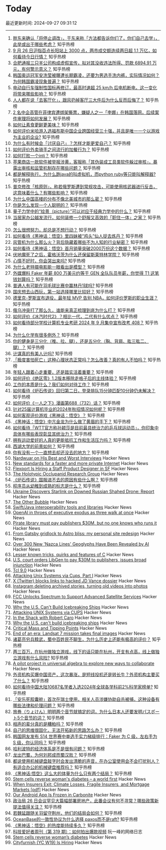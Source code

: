 # Today

最近更新时间: 2024-09-27 09:31:12

--- 
1. [胖东来确认「将停止调改」，于东来称「方法都告诉你们了，你们自己去学」，此举或出于哪些考虑？](https://www.zhihu.com/question/668271727) 知乎热榜
2. [9 月 26 日沪指百点长阳站上 3000 点，两市成交额连续两日超 1.1 万亿，如何看待今日行情？](https://www.zhihu.com/question/668271524) 知乎热榜
3. [合肥通报三只羊公司构成虚假宣传，拟对其没收违法所得、罚款 6894.91 万元，有何警示意义？](https://www.zhihu.com/question/668875746) 知乎热榜
4. [韩国奥运冠军安洗莹被曝遭长期霸凌，还要为男选手洗内裤，实际情况如何？为何韩国霸凌现象普遍？](https://www.zhihu.com/question/668271665) 知乎热榜
5. [电动自行车强制性国标再修订，最高时速超 25 km/h 后电机断电，这一变化将带来哪些影响？](https://www.zhihu.com/question/667761824) 知乎热榜
6. [人人都在说「去客厅化」，跟风扔掉客厅三大件后为什么反而后悔了？](https://www.zhihu.com/question/666298080) 知乎热榜
7. [2 名中企高管在菲律宾遭绑架撕票，嫌疑人之一「李娜」在韩国落网，后续案件审理将如何发展？](https://www.zhihu.com/question/667980990) 知乎热榜
8. [如何让素食更鲜更美味？](https://www.zhihu.com/question/667978197) 知乎热榜
9. [如何评价米哈游入选福布斯中国企业跨国经营三十强，并且是唯一一个以游戏为主业的企业?](https://www.zhihu.com/question/668272394) 知乎热榜
10. [为什么有时候会「讨厌自己」？怎样才能更爱自己？](https://www.zhihu.com/question/667579042) 知乎热榜
11. [如何评价外卖骑手之间流行的加餐行为？](https://www.zhihu.com/question/658256921) 知乎热榜
12. [如何打败一个intj？](https://www.zhihu.com/question/654950358) 知乎热榜
13. [苹果商店一款软件被举报涉黄，客服称「其伪装成工具类软件躲过审核」，暴露出审核和监管机制存在哪些问题？](https://www.zhihu.com/question/668150777) 知乎热榜
14. [都是解释执行，为什么跑java的叫虚拟机，而python ruby等只能叫解释器?](https://www.zhihu.com/question/647430973) 知乎热榜
15. [普京修改「核原则」，称若俄罗斯遭到常规攻击，可能使用核武器进行反击，这意味着什么？有哪些影响？](https://www.zhihu.com/question/668268045) 知乎热榜
16. [为什么中国高楼的分布不像北美城市的那么密？](https://www.zhihu.com/question/330249681) 知乎热榜
17. [你是怎么发现一个人聪明的？](https://www.zhihu.com/question/665287517) 知乎热榜
18. [量子力学中的“绘景（picture）”可以对应于经典力学中的什么？](https://www.zhihu.com/question/492478116) 知乎热榜
19. [当居家办公越发流行，如何装修一个舒服又高效的「职住一体」之家？](https://www.zhihu.com/question/665982251) 知乎热榜
20. [怎么很想努力，却总是不想行动？](https://www.zhihu.com/question/668018621) 知乎热榜
21. [如何看待《黑神话：悟空》里四妹被“鸡头”仙人捉去炼丹？](https://www.zhihu.com/question/665009055) 知乎热榜
22. [风管机为什么那么火？背后隐藏着哪些不为人知的行业秘密？](https://www.zhihu.com/question/668269420) 知乎热榜
23. [‌如何看待《黑神话：悟空》首月销量突破2000万份这个数据？](https://www.zhihu.com/question/668282490) 知乎热榜
24. [伏地魔死了之后，霍格沃茨为什么还保留斯莱特林学院？](https://www.zhihu.com/question/667884282) 知乎热榜
25. [心情不好时，你会哭出来吗?](https://www.zhihu.com/question/666080016) 知乎热榜
26. [为什么老特摄电影能一眼看出是模型？](https://www.zhihu.com/question/661758639) 知乎热榜
27. [外媒爆料 Faker 年薪 800 万美元约等于 GEN 全队队员年薪，你觉得 T1 这笔钱划算吗？](https://www.zhihu.com/question/668148900) 知乎热榜
28. [普通人有可能在羽毛球比赛中赢林丹1球吗?](https://www.zhihu.com/question/666929031) 知乎热榜
29. [国庆想去山西玩，第一站选择哪里比较好？](https://www.zhihu.com/question/666872460) 知乎热榜
30. [德里克-罗斯宣布退役，最年轻 MVP 告别 NBA，如何评价罗斯的职业生涯？](https://www.zhihu.com/question/668625933) 知乎热榜
31. [俄乌冲突打了那么久，谁能来真正梳理到底为什么打？](https://www.zhihu.com/question/668232660) 知乎热榜
32. [如何评价《冰汽时代2》？相比一代，二代有什么优点？](https://www.zhihu.com/question/667475172) 知乎热榜
33. [如何看待部分学校计算机专业考研 2024 年 9 月集中宣布改考 408？](https://www.zhihu.com/question/667888160) 知乎热榜
34. [为什么化学有很多例外？](https://www.zhihu.com/question/606580471) 知乎热榜
35. [你的健身是三分化（推、拉、腿），还是五分化（胸、背肩、肱三肱二、腿）？](https://www.zhihu.com/question/665508874) 知乎热榜
36. [计谋真的有美人计吗?](https://www.zhihu.com/question/653283532) 知乎热榜
37. [「极度害怕死亡」这种心理状态正常吗？怎么改善？真的有人不怕吗？](https://www.zhihu.com/question/666989407) 知乎热榜
38. [年轻人跟着心走重要，还是踏实活着重要？](https://www.zhihu.com/question/666948857) 知乎热榜
39. [如何评价《绝区零》1.2版本移除走格子后的主线体验？](https://www.zhihu.com/question/668236415) 知乎热榜
40. [工作的本质是什么？我们如何对待工作？](https://www.zhihu.com/question/667923252) 知乎热榜
41. [如何看待《炉石传说》回归第二日，登录排队15分钟匹配10分钟仍未解决？](https://www.zhihu.com/question/668281848) 知乎热榜
42. [如何评价《一人之下》漫画第688（732）话？](https://www.zhihu.com/question/668972341) 知乎热榜
43. [针对25届计算机毕业的2024年秋招情况如何呢？](https://www.zhihu.com/question/664740054) 知乎热榜
44. [如何客观评价游戏《黑神话：悟空》？](https://www.zhihu.com/question/558640795) 知乎热榜
45. [《黑神话：悟空》中亢金龙为什么做了黄眉的手下？](https://www.zhihu.com/question/665005678) 知乎热榜
46. [如何看待「WTT官方称孙颖莎是目前最具统治力的乒乓球运动员」，你印象中具体有哪些表现彰显其统治力？](https://www.zhihu.com/question/668669412) 知乎热榜
47. [拥有运动爱好的人真的更能抵抗工作和生活压力吗？](https://www.zhihu.com/question/660632314) 知乎热榜
48. [西湖大学的前景如何？](https://www.zhihu.com/question/391017353) 知乎热榜
49. [你有没有一个一直想去却还没去的地方？](https://www.zhihu.com/question/666257531) 知乎热榜
50. [Nardwuar on His Best and Worst Interviews](https://www.vulture.com/article/nardwuar-best-worst-interviews.html) Hacker News
51. [New standards for a faster and more private Internet](https://blog.cloudflare.com/new-standards/) Hacker News
52. [Flexport Is Hiring a Staff Product Designer in SF](https://job-boards.greenhouse.io/flexport/jobs/6270806?gh_jid=6270806) Hacker News
53. [The Holotypic Occlupanid Research Group](http://www.horg.com/horg/) Hacker News
54. [《炉石传说》国服进不去的原因有些什么啊？](https://www.zhihu.com/question/668248792) 知乎热榜
55. [程序员从幼稚到成熟的标志是什么？](https://www.zhihu.com/question/642449547) 知乎热榜
56. [Ukraine Discovers Starlink on Downed Russian Shahed Drone: Report](https://www.newsweek.com/ukraine-starlink-russia-shahed-135-drone-elon-musk-spacex-1959563) Hacker News
57. [The Other Bubble](https://www.wheresyoured.at/saaspocalypse-now/) Hacker News
58. [Swift/Java interoperability tools and libraries](https://twitter.com/SwiftLang/status/1839328831200809217) Hacker News
59. [OpenAI in throes of executive exodus as three walk at once](https://www.theregister.com/2024/09/26/openai_execs_leave/) Hacker News
60. [Pirate library must pay publishers $30M, but no one knows who runs it](https://arstechnica.com/tech-policy/2024/09/pirate-library-must-pay-publishers-30m-but-no-one-knows-who-runs-it/) Hacker News
61. [From Gatsby gridlock to Astro bliss: my personal site redesign](https://jwn.gr/posts/migrating-from-gatsby-to-astro/) Hacker News
62. [Over 300 New 'Nazca Lines' Geoglyphs Have Been Revealed by AI](https://thedebrief.org/look-over-300-new-nazca-lines-geoglyphs-have-been-revealed-by-ai/) Hacker News
63. [Lesser known tricks, quirks and features of C](https://jorenar.com/blog/less-known-c) Hacker News
64. [U.S. court orders LibGen to pay $30M to publishers, issues broad injunction](https://torrentfreak.com/u-s-court-orders-libgen-to-pay-30m-to-publishers-issues-broad-injunction-240925/) Hacker News
65. [Tcl 9.0](https://www.tcl-lang.org/software/tcltk/9.0.html?post=new) Hacker News
66. [Attacking Unix Systems via Cups, Part I](https://www.evilsocket.net/2024/09/26/Attacking-UNIX-systems-via-CUPS-Part-I/) Hacker News
67. [X (Twitter) blocks links to hacked JD Vance dossier](https://www.theverge.com/2024/9/26/24255298/elon-musk-x-blocks-jd-vance-dossier) Hacker News
68. [Instagram deleting archived stories, turning old videos into photos](https://twitter.com/IndoPopBase/status/1838858807801155618) Hacker News
69. [FCC Unlocks Spectrum to Support Advanced Satellite Services](https://www.fcc.gov/document/fcc-unlocks-spectrum-support-advanced-satellite-services) Hacker News
70. [Why the U.S. Can't Build Icebreaking Ships](https://www.construction-physics.com/p/why-the-us-cant-build-icebreaking) Hacker News
71. [Attacking UNIX Systems via CUPS](https://www.evilsocket.net/2024/09/26/Attacking-UNIX-systems-via-CUPS-Part-I/) Hacker News
72. [In the Shack with Robert Caro](https://www.curbed.com/article/robert-caro-power-broker-lyndon-johnson-book-interview.html) Hacker News
73. [Why the U.S. can't build icebreaking ships](https://www.construction-physics.com/p/why-the-us-cant-build-icebreaking) Hacker News
74. [Critical Mass and Tipping Points](https://fs.blog/critical-mass/) Hacker News
75. [End of an era: Landsat 7 mission takes final images](https://www.usgs.gov/news/national-news-release/end-era-historic-landsat-7-mission-takes-final-images) Hacker News
76. [诸葛亮穷兵黩武，蜀中百姓民不聊生，为什么历史上还能有极高的评价？](https://www.zhihu.com/question/668033648) 知乎热榜
77. [两三百万，在杭州做独立游戏，线下的话只能在杭州，开支有点高，线上做独立游戏有什么风险?](https://www.zhihu.com/question/668231804) 知乎热榜
78. [A pilot project in universal algebra to explore new ways to collaborate](https://terrytao.wordpress.com/2024/09/25/a-pilot-project-in-universal-algebra-to-explore-new-ways-to-collaborate-and-use-machine-assistance/) Hacker News
79. [外资机构买爆中国资产，这次暴涨，是短线投机还是转长牛？外资机构主要买了什么？](https://www.zhihu.com/question/668280519) 知乎热榜
80. [如何看待中国大陆10687名学者入选2024年全球各学科前2%科学家榜单?](https://www.zhihu.com/question/667840487) 知乎热榜
81. [「安乐死胶囊舱」首次在瑞士使用，相关人员涉嫌协助自杀被捕，这种设备有哪些法律和伦理问题？](https://www.zhihu.com/question/668126328) 知乎热榜
82. [旅券（りょけん）明明两个音节就搞定的词，为什么日本人还要发明パスポート5个音节的词？](https://www.zhihu.com/question/641548489) 知乎热榜
83. [相声的辈分真的是糟粕吗？](https://www.zhihu.com/question/321494644) 知乎热榜
84. [自己的思维很固化，无法开拓新的思路怎么办？](https://www.zhihu.com/question/666990617) 知乎热榜
85. [韩国网友发布 S14 世界赛中单选手实力梯级排行：Faker 为 C 级，左右手为 S 级，你认同吗？](https://www.zhihu.com/question/667723710) 知乎热榜
86. [哈利波特的经济体系是不是很有问题？](https://www.zhihu.com/question/29277304) 知乎热榜
87. [龙出巴蜀，为何刘邦成而蜀汉败？](https://www.zhihu.com/question/666684870) 知乎热榜
88. [都说使用机械键盘敲字时会发出清脆的声音，在办公室使用会不会打扰别人？有适合办公的机械键盘推荐吗？](https://www.zhihu.com/question/666121056) 知乎热榜
89. [《黑神话:悟空》这么大的体量为什么只有两个结局？](https://www.zhihu.com/question/665067495) 知乎热榜
90. [Stem cells reverse woman's diabetes – a world first](https://www.nature.com/articles/d41586-024-03129-3) Hacker News
91. [When Insurers Exit: Climate Losses, Fragile Insurers, and Mortgage Markets [pdf]](https://www.hbs.edu/ris/Publication%20Files/24-051_f1329bc3-d296-4ffa-aff3-a9e4b8e98e9d.pdf) Hacker News
92. [Our Android App Is Frozen in Carbonite](https://ia.net/topics/our-android-app-is-frozen-in-carbonite) Hacker News
93. [政治局 26 日会议罕见大篇幅部署房地产，此番会议有何不寻常？哪些政策新提法值得关注？](https://www.zhihu.com/question/668753879) 知乎热榜
94. [若魏延跟随关羽留守荆州，他们的结局会如何？](https://www.zhihu.com/question/667382989) 知乎热榜
95. [OceanBase的一致性协议为什么选择 paxos而不是raft?](https://www.zhihu.com/question/52337912) 知乎热榜
96. [《黑神话：悟空》的热度能持续多久？](https://www.zhihu.com/question/667358728) 知乎热榜
97. [科技爱好者周刊（第 319 期）：如何拍出爆款视频](http://www.ruanyifeng.com/blog/2024/09/weekly-issue-319.html) 阮一峰的网络日志
98. [Stem cells reverse woman’s diabetes](https://www.nature.com/articles/d41586-024-03129-3) Hacker News
99. [Cityfurnish (YC W19) Is Hiring](https://www.ycombinator.com/companies/cityfurnish/jobs/7EVvWqp-performance-marketing-head) Hacker News
